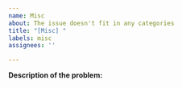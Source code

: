 ```yaml
---
name: Misc
about: The issue doesn't fit in any categories
title: "[Misc] "
labels: misc
assignees: ''

---
```

<!---You can remove all the sections that aren't needed--->

<!---Problem's description--->
**Description of the problem:**
